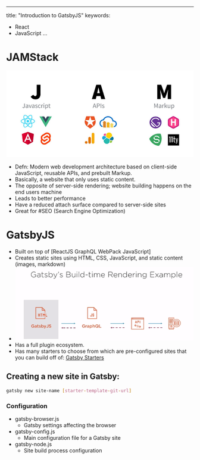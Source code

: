 ---
title: "Introduction to GatsbyJS"
keywords:
  - React
  - JavaScript
…
 
# JAMStack

![04d9385fdbdeb2125a428727e66d15e1.png](04d9385fdbdeb2125a428727e66d15e1.png)

- Defn: Modern web development architecture based on client-side JavaScript, reusable APIs, and prebuilt Markup.
- Basically, a website that only uses static content.
- The opposite of server-side rendering; website building happens on the end users machine
- Leads to better performance
- Have a reduced attach surface compared to server-side sites
- Great for #SEO (Search Engine Optimization)

# GatsbyJS
- Built on top of [ReactJS GraphQL WebPack JavaScript]
- Creates static sites using HTML, CSS, JavaScript, and static content (images, markdown)
- ![f535381feb6d451f3e5e265760ebaf55.png](f535381feb6d451f3e5e265760ebaf55.png)
- Has a full plugin ecosystem.
- Has many starters to choose from which are pre-configured sites that you can build off of: [Gatsby Starters](https://www.gatsbyjs.org/starters)

## Creating a new site in Gatsby:
```bash
gatsby new site-name [starter-template-git-url]
```

### Configuration
- gatsby-browser.js
    - Gatsby settings affecting the browser
- gatsby-config.js
    - Main configuration file for a Gatsby site
- gatsby-node.js
    - Site build process configuration
